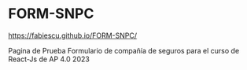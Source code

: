 # FORM-SNPC
 https://fabiescu.github.io/FORM-SNPC/

 Pagina de Prueba
 Formulario de compañía de seguros para el curso de React-Js de AP 4.0 2023
